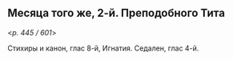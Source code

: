 
## Месяца того же, 2-й. Преподобного Тита  

<*p. 445 / 601*>

Стихиры и канон, глас 8-й, Игнатия. Седален, глас 4-й. 

